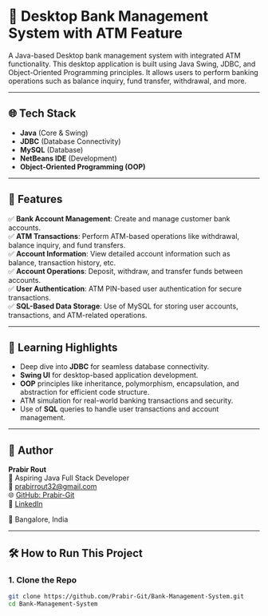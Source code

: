 # 🏦 Desktop Bank Management System with ATM Feature

A Java-based Desktop bank management system with integrated ATM functionality. This desktop application is built using Java Swing, JDBC, and Object-Oriented Programming principles. It allows users to perform banking operations such as balance inquiry, fund transfer, withdrawal, and more. 

---

## 🌐 Tech Stack

- **Java** (Core & Swing)
- **JDBC** (Database Connectivity)
- **MySQL** (Database)
- **NetBeans IDE** (Development)
- **Object-Oriented Programming (OOP)**

---

## 🧩 Features

✅ **Bank Account Management**: Create and manage customer bank accounts.  
✅ **ATM Transactions**: Perform ATM-based operations like withdrawal, balance inquiry, and fund transfers.  
✅ **Account Information**: View detailed account information such as balance, transaction history, etc.  
✅ **Account Operations**: Deposit, withdraw, and transfer funds between accounts.  
✅ **User Authentication**: ATM PIN-based user authentication for secure transactions.  
✅ **SQL-Based Data Storage**: Use of MySQL for storing user accounts, transactions, and ATM-related operations.

---

## 🧠 Learning Highlights

- Deep dive into **JDBC** for seamless database connectivity.  
- **Swing UI** for desktop-based application development.  
- **OOP** principles like inheritance, polymorphism, encapsulation, and abstraction for efficient code structure.  
- ATM simulation for real-world banking transactions and security.  
- Use of **SQL** queries to handle user transactions and account management.

---


## 👤 Author

**Prabir Rout**  
💼 Aspiring Java Full Stack Developer  
📧 [prabirrout32@gmail.com](mailto:prabirrout32@gmail.com)  
🌐 [GitHub: Prabir-Git](https://github.com/Prabir-Git)  
🔗 [LinkedIn](https://www.linkedin.com/in/your-username/)

📍 Bangalore, India

---

## 🛠 How to Run This Project

### 1. Clone the Repo

```bash
git clone https://github.com/Prabir-Git/Bank-Management-System.git
cd Bank-Management-System

